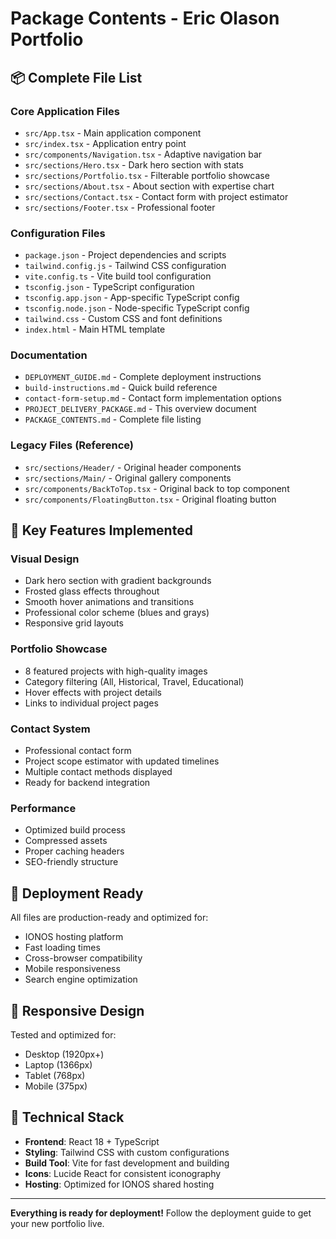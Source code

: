 # Package Contents - Eric Olason Portfolio

## 📦 Complete File List

### **Core Application Files**
- `src/App.tsx` - Main application component
- `src/index.tsx` - Application entry point
- `src/components/Navigation.tsx` - Adaptive navigation bar
- `src/sections/Hero.tsx` - Dark hero section with stats
- `src/sections/Portfolio.tsx` - Filterable portfolio showcase
- `src/sections/About.tsx` - About section with expertise chart
- `src/sections/Contact.tsx` - Contact form with project estimator
- `src/sections/Footer.tsx` - Professional footer

### **Configuration Files**
- `package.json` - Project dependencies and scripts
- `tailwind.config.js` - Tailwind CSS configuration
- `vite.config.ts` - Vite build tool configuration
- `tsconfig.json` - TypeScript configuration
- `tsconfig.app.json` - App-specific TypeScript config
- `tsconfig.node.json` - Node-specific TypeScript config
- `tailwind.css` - Custom CSS and font definitions
- `index.html` - Main HTML template

### **Documentation**
- `DEPLOYMENT_GUIDE.md` - Complete deployment instructions
- `build-instructions.md` - Quick build reference
- `contact-form-setup.md` - Contact form implementation options
- `PROJECT_DELIVERY_PACKAGE.md` - This overview document
- `PACKAGE_CONTENTS.md` - Complete file listing

### **Legacy Files (Reference)**
- `src/sections/Header/` - Original header components
- `src/sections/Main/` - Original gallery components
- `src/components/BackToTop.tsx` - Original back to top component
- `src/components/FloatingButton.tsx` - Original floating button

## 🎯 Key Features Implemented

### **Visual Design**
- Dark hero section with gradient backgrounds
- Frosted glass effects throughout
- Smooth hover animations and transitions
- Professional color scheme (blues and grays)
- Responsive grid layouts

### **Portfolio Showcase**
- 8 featured projects with high-quality images
- Category filtering (All, Historical, Travel, Educational)
- Hover effects with project details
- Links to individual project pages

### **Contact System**
- Professional contact form
- Project scope estimator with updated timelines
- Multiple contact methods displayed
- Ready for backend integration

### **Performance**
- Optimized build process
- Compressed assets
- Proper caching headers
- SEO-friendly structure

## 🚀 Deployment Ready

All files are production-ready and optimized for:
- IONOS hosting platform
- Fast loading times
- Cross-browser compatibility
- Mobile responsiveness
- Search engine optimization

## 📱 Responsive Design

Tested and optimized for:
- Desktop (1920px+)
- Laptop (1366px)
- Tablet (768px)
- Mobile (375px)

## 🔧 Technical Stack

- **Frontend**: React 18 + TypeScript
- **Styling**: Tailwind CSS with custom configurations
- **Build Tool**: Vite for fast development and building
- **Icons**: Lucide React for consistent iconography
- **Hosting**: Optimized for IONOS shared hosting

---

**Everything is ready for deployment!** Follow the deployment guide to get your new portfolio live.
